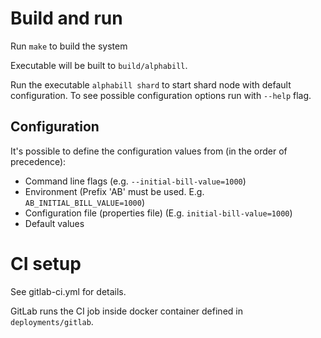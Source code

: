 # Build and run

Run `make` to build the system

Executable will be built to `build/alphabill`.

Run the executable `alphabill shard` to start shard node with default configuration. To see possible configuration options run with `--help` flag.

## Configuration

It's possible to define the configuration values from (in the order of precedence):
* Command line flags (e.g. `--initial-bill-value=1000`)
* Environment (Prefix 'AB' must be used. E.g. `AB_INITIAL_BILL_VALUE=1000`)
* Configuration file (properties file) (E.g. `initial-bill-value=1000`)
* Default values

# CI setup

See gitlab-ci.yml for details.

GitLab runs the CI job inside docker container defined in `deployments/gitlab`.
